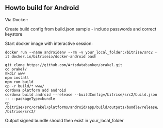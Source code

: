 Howto build for Android
-----------------------

Via Docker:

Create build config from build.json.sample - include passwords and correct keystore

Start docker image with interactive session:

```
docker run --name androidenv --rm -v your_local_folder:/bitrise/src2 -it docker.io/bitriseio/docker-android bash
```

```
git clone https://github.com/Artsdatabanken/orakel.git
cd orakel/
mkdir www
npm install
npm run build
cp -r build/* www/
cordova platform add android
cordova build android --release --buildConfig=/bitrise/src2/build.json -- --packageType=bundle
cp /bitrise/src/orakel/platforms/android/app/build/outputs/bundle/release/app.aab /bitrise/src2/
```

Output signed bundle should then exist in your_local_folder
